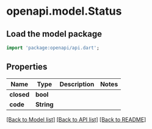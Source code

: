 # openapi.model.Status

## Load the model package
```dart
import 'package:openapi/api.dart';
```

## Properties
Name | Type | Description | Notes
------------ | ------------- | ------------- | -------------
**closed** | **bool** |  | 
**code** | **String** |  | 

[[Back to Model list]](../README.md#documentation-for-models) [[Back to API list]](../README.md#documentation-for-api-endpoints) [[Back to README]](../README.md)


